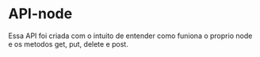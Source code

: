 # API-node
Essa API foi criada com o intuito de entender como funiona o proprio node e os metodos get, put, delete e post.
